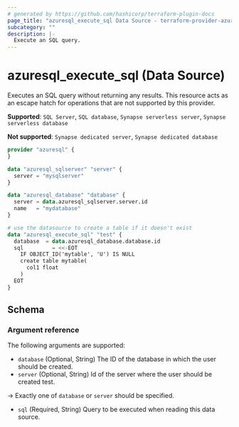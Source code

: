```yaml
---
# generated by https://github.com/hashicorp/terraform-plugin-docs
page_title: "azuresql_execute_sql Data Source - terraform-provider-azuresql"
subcategory: ""
description: |-
  Execute an SQL query.
---
```


# azuresql_execute_sql (Data Source)

Executes an SQL query without returning any results. This resource acts as an escape hatch for operations that are not supported by this provider.

**Supported**: `SQL Server`, `SQL database`, `Synapse serverless server`, `Synapse serverless database` 

**Not supported**: `Synapse dedicated server`, `Synapse dedicated database`

```terraform
provider "azuresql" {
}

data "azuresql_sqlserver" "server" {
  server = "mysqlserver"
}

data "azuresql_database" "database" {
  server = data.azuresql_sqlserver.server.id
  name   = "mydatabase"
}

# use the datasource to create a table if it doesn't exist
data "azuresql_execute_sql" "test" {
  database  = data.azuresql_database.database.id
  sql 		  = <<-EOT
    IF OBJECT_ID('mytable', 'U') IS NULL
    create table mytable(
      col1 float
    )
  EOT
}

```

<!-- schema generated by tfplugindocs -->
## Schema

### Argument reference
The following arguments are supported:

- `database` (Optional, String) The ID of the database in which the user should be created. 
- `server` (Optional, String) Id of the server where the user should be created test.

-> Exactly one of `database` or `server` should be specified.

- `sql` (Required, String) Query to be executed when reading this data source.
